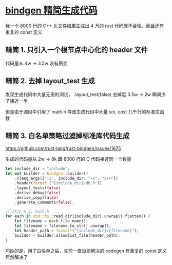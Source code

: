 # [bindgen 精简生成代码](/2023/07/bindgen_reduce_generate_code_size.md)

我一个 8000 行的 C++ 头文件结果生成出 4 万的 rust 代码就不合理，而且还有重复的 const 定义

## 精简 1. 只引入一个根节点中心化的 header 文件

代码量从 4w -> 3.5w 没有质变

## 精简 2. 去掉 layout_test 生成

发现生成代码中大量无用的测试， .layout_test(false) 去掉后 3.5w -> 2w 瞬间少了接近一半

但是由于源码中引用了 math.h 导致生成代码中大量 sin, cost 几千行的标准库函数

## 精简 3. 白名单策略过滤掉标准库代码生成

<https://github.com/rust-lang/rust-bindgen/issues/1675>

生成的代码量从 2w -> 8k 跟 8000 行的 C 代码接近同一个数量

```rust
let include_dir = "include";
let mut builder = bindgen::builder()
    .clang_args(["-I", include_dir, "-x", "c++"])
    .header(format!("{include_dir}/db.h"))
    .layout_tests(false)
    .derive_debug(false)
    .derive_copy(false)
    .generate_comments(false);

// skip e.g. math.h
for each in std::fs::read_dir(include_dir).unwrap().flatten() {
    let filename = each.file_name();
    let filename = filename.to_str().unwrap();
    let header_path = format!("{include_dir}/{filename}");
    builder = builder.allowlist_file(header_path);
}
```

巧妙的是，用了白名单之后，先前一直没能解决的 codegen 有重复的 const 定义居然解决了
